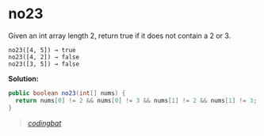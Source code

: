 # no23

Given an int array length 2, return true if it does not contain a 2 or 3.

```
no23([4, 5]) → true
no23([4, 2]) → false
no23([3, 5]) → false
```

**Solution:**

```java
public boolean no23(int[] nums) {
  return nums[0] != 2 && nums[0] != 3 && nums[1] != 2 && nums[1] != 3;
}
```

> _[codingbat](http://codingbat.com/prob/p175689)_